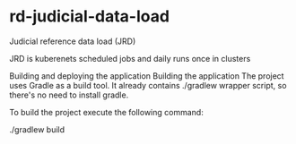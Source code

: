 # rd-judicial-data-load
Judicial reference data load (JRD)

JRD is kuberenets scheduled jobs and daily runs once in clusters

Building and deploying the application
Building the application
The project uses Gradle as a build tool. It already contains ./gradlew wrapper script, so there's no need to install gradle.

To build the project execute the following command:

  ./gradlew build 

